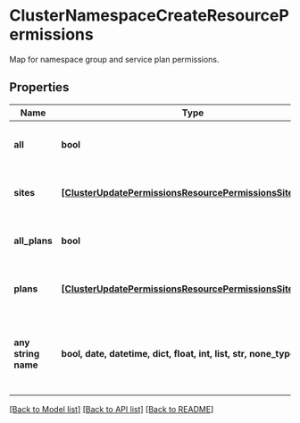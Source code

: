 # ClusterNamespaceCreateResourcePermissions

Map for namespace group and service plan permissions.

## Properties
Name | Type | Description | Notes
------------ | ------------- | ------------- | -------------
**all** | **bool** | Pass true to allow access to all groups | [optional] 
**sites** | [**[ClusterUpdatePermissionsResourcePermissionsSitesInner]**](ClusterUpdatePermissionsResourcePermissionsSitesInner.md) | Array of groups that are allowed access | [optional] 
**all_plans** | **bool** | Pass true to allow access to all plans | [optional] 
**plans** | [**[ClusterUpdatePermissionsResourcePermissionsSitesInner]**](ClusterUpdatePermissionsResourcePermissionsSitesInner.md) | Array of plans that are allowed access | [optional] 
**any string name** | **bool, date, datetime, dict, float, int, list, str, none_type** | any string name can be used but the value must be the correct type | [optional]

[[Back to Model list]](../README.md#documentation-for-models) [[Back to API list]](../README.md#documentation-for-api-endpoints) [[Back to README]](../README.md)


